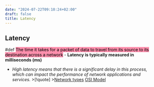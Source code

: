 ```yaml
---
date: "2024-07-22T09:10:24+02:00"
draft: false
title: Latency
---
```


## Latency

#def <mark style="background: #FF5582A6;">The time it takes for a packet
of data to travel from its source to its destination across a
network</mark> - **Latency is typically measured in milliseconds (ms)**
- *High latency means that there is a significant delay in this process,
which can impact the performance of network applications and services.*
\>\[!quote\] \>[Network types](/Notes/posts/MAIN_Network+/Network_types)
[OSI Model](/Notes/posts/MAIN_Network+/OSI_Model)
